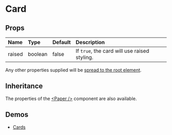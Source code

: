 <!--- This documentation is automatically generated, do not try to edit it. -->

# Card



## Props
| Name | Type | Default | Description |
|:-----|:-----|:--------|:------------|
| raised | boolean | false | If `true`, the card will use raised styling. |

Any other properties supplied will be [spread to the root element](/customization/api#spread).


## Inheritance

The properties of the [&lt;Paper /&gt;](/api/paper) component are also available.

## Demos

- [Cards](/demos/cards)

